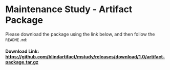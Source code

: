 # Maintenance Study - Artifact Package

Please download the package using the link below, and then follow the `README.md`:

#### Download Link: https://github.com/blindartifact/mstudy/releases/download/1.0/artifact-package.tar.gz
